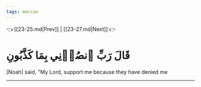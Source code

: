 ```yaml
---
tags: meccan
---
```


👈 [[23-25.md|Prev]] | [[23-27.md|Next]] 👉

# قَالَ رَبِّ ٱنصُرۡنِي بِمَا كَذَّبُونِ

[Noah] said, "My Lord, support me because they have denied me

---

